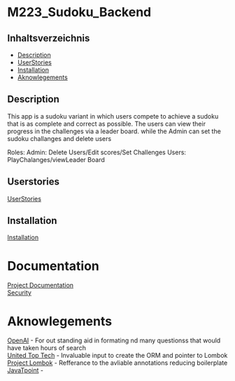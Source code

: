 # M223_Sudoku_Backend

## Inhaltsverzeichnis
- [Description](#Description)
- [UserStories](#UserStories)
- [Installation](#installation)
- [Aknowlegements](#Aknowlegements)

## Description
This app is a sudoku variant in which users compete to achieve a sudoku that is as complete and correct as possible.
The users can view their progress in the challenges via a leader board. while the Admin can set the sudoku challanges and 
delete users

Roles:
  Admin: Delete Users/Edit scores/Set Challenges
  Users:  PlayChalanges/viewLeader Board

## Userstories

[UserStories](./Documentation/USERSTORIES.md)  


## Installation
 
[Installation](./Documentation/INSTALLATION.md)  


# Documentation
[Project Documentation](./Documentation/DOCUMENTATION.md)  
[Security](./Documentation/SECURITY.md)

# Aknowlegements

[OpenAI](https://www.openai.com) - For out standing aid in formating nd many  questionss that would have taken hours of search  
[United Top Tech](https://youtu.be/GXxT8U7_OlE?si=1wjzbbiRsGYDM_j4) - Invaluable input to create the ORM and pointer to Lombok  
[Project Lombok](https://projectlombok.org/features/) - Refferance to the avliable annotations reducing boilerplate
[JavaTpoint](https://www.javatpoint.com/spring-boot-annotations) - 